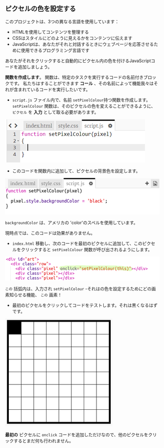 ## ピクセルの色を設定する

このプロジェクトは、3つの異なる言語を使用しています：

+ HTMLを使用してコンテンツを整理する
+ CSSはスタイルにどのように見えるかをコンテンツに伝えます
+ JavaScriptは、あなたがそれと対話するときにウェブページを応答させるために使用できるプログラミング言語です

あなたがそれをクリックすると自動的にピクセル内の色を付けるJavaScriptコードを追加しましょう。

**関数を作成します**。 関数は、特定のタスクを実行するコードの名前付きブロックです。 私たちはすることができます **コール** 、その名前によって機能我々はそれが含まれているコードを実行したいです。

+ `script.js` ファイル内で、名前 `setPixelColour`持つ関数を作成します。 `setPixelColour` 関数は、そのピクセルの色を変えることができるように、 `ピクセル` を **入力** として取る必要があります。

![関数を作成する](images/create-function.png)

+ このコードを関数内に追加して、ピクセルの背景色を設定します。

![スクリーンショット](images/pixel-art-set-pixel-colour.png)

`backgroundColor` は、アメリカの 'color'のスペルを使用しています。

現時点では、このコードは効果がありません。

+ `index.html` 移動し、次のコードを最初のピクセルに追加して、このピクセルをクリックすると `setPixelColour` 関数が呼び出されるようにします。

![スクリーンショット](images/pixel-art-onclick.png)

`この` 括弧内は、入力され `setPixelColour` -それはの色を設定するためにどの画素知らせる機能、 `この` 画素！

+ 最初のピクセルをクリックしてコードをテストします。それは黒くなるはずです。

![スクリーンショット](images/pixel-art-black.png)

**最初の** ピクセルに `onclick` コードを追加しただけなので、他のピクセルをクリックするとまだ何も行われません。